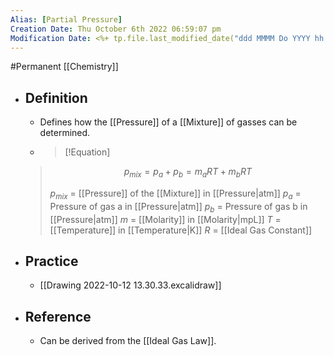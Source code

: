 ```yaml
---
Alias: [Partial Pressure]
Creation Date: Thu October 6th 2022 06:59:07 pm 
Modification Date: <%+ tp.file.last_modified_date("ddd MMMM Do YYYY hh:mm:ss a") %>
---
```

#Permanent [[Chemistry]]

- ## Definition
	- Defines how the [[Pressure]] of a [[Mixture]] of gasses can be determined.
	- > [!Equation]
	> $$p_{mix}=p_{a}+p_{b}=m_aRT+m_bRT$$
	> 
	> $p_{mix}$ = [[Pressure]] of the [[Mixture]] in [[Pressure|atm]]
	> $p_a$ = Pressure of gas a in [[Pressure|atm]]
	> $p_b$ = Pressure of gas b in [[Pressure|atm]]
	> $m$ = [[Molarity]] in [[Molarity|mpL]]
	> $T$ = [[Temperature]] in [[Temperature|K]]
	> $R$ = [[Ideal Gas Constant]]
- ## Practice
	- [[Drawing 2022-10-12 13.30.33.excalidraw]]
- ## Reference
	- Can be derived from the [[Ideal Gas Law]].